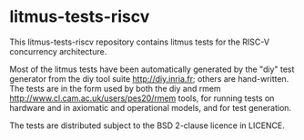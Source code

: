 # litmus-tests-riscv

This litmus-tests-riscv repository contains litmus tests for the
RISC-V concurrency architecture.

Most of the litmus tests have been automatically generated by the
"diy" test generator from the diy tool suite <http://diy.inria.fr>;
others are hand-written.  The tests are in the form used by both the
diy and rmem <http://www.cl.cam.ac.uk/users/pes20/rmem> tools, for
running tests on hardware and in axiomatic and operational models, and
for test generation.

The tests are distributed subject to the BSD 2-clause licence in
LICENCE.